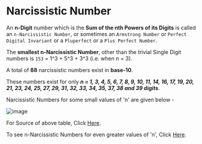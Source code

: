 # Narcissistic Number
An **n-Digit** number which is the **Sum of the nth Powers of its Digits** is called an `n-Narcissistic Number`, or sometimes an `Armstrong Number` or `Perfect Digital Invariant` or a `Pluperfect` or a `Plus Perfect Number`.

The **smallest n-Narcissistic Number**, other than the trivial Single Digit numbers is `153` = 1^3 + 5^3 + 3^3 (i.e. when n = 3).

A total of **88** narcissistic numbers exist in **base-10**.

These numbers exist for only ***n = 1, 3, 4, 5, 6, 7, 8, 9, 10, 11, 14, 16, 17, 19, 20, 21, 23, 24, 25, 27, 29, 31, 32, 33, 34, 35, 37, 38 and 39 digits***.

Narcissistic Numbers for some small values of 'n' are given below -

![image](https://user-images.githubusercontent.com/38404580/99451942-f0d7f100-2948-11eb-8649-d9bede70e44d.png)

For Source of above table, Click [Here](https://archive.lib.msu.edu/crcmath/math/math/n/n023.htm).




To see n-Narcissistic Numbers for even greater values of 'n', Click [Here](https://github.com/rayvantsahni/No-Mo-Math/blob/master/Narcissistic%20Number/Base10%20n-Narcissistic%20Numbers.md).
